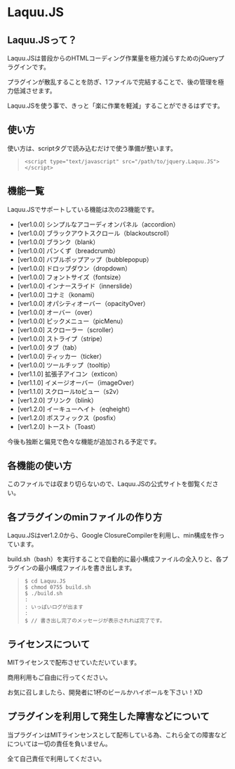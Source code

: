 # Laquu.JS

## Laquu.JSって？

Laquu.JSは普段からのHTMLコーディング作業量を極力減らすためのjQueryプラグインです。

プラグインが散乱することを防ぎ、1ファイルで完結することで、後の管理を極力低減させます。

Laquu.JSを使う事で、きっと「楽に作業を軽減」することができるはずです。

## 使い方

使い方は、scriptタグで読み込むだけで使う準備が整います。

>     <script type="text/javascript" src="/path/to/jquery.Laquu.JS"></script>

## 機能一覧

Laquu.JSでサポートしている機能は次の23機能です。

+ [ver1.0.0] シンプルなアコーディオンパネル（accordion）
+ [ver1.0.0] ブラックアウトスクロール（blackoutscroll）
+ [ver1.0.0] ブランク（blank）
+ [ver1.0.0] パンくず（breadcrumb）
+ [ver1.0.0] バブルポップアップ（bubblepopup）
+ [ver1.0.0] ドロップダウン（dropdown）
+ [ver1.0.0] フォントサイズ（fontsize）
+ [ver1.0.0] インナースライド（innerslide）
+ [ver1.0.0] コナミ（konami）
+ [ver1.0.0] オパシティオーバー（opacityOver）
+ [ver1.0.0] オーバー（over）
+ [ver1.0.0] ピックメニュー（picMenu）
+ [ver1.0.0] スクローラー（scroller）
+ [ver1.0.0] ストライプ（stripe）
+ [ver1.0.0] タブ（tab）
+ [ver1.0.0] ティッカー（ticker）
+ [ver1.0.0] ツールチップ（tooltip）
+ [ver1.1.0] 拡張子アイコン（exticon）
+ [ver1.1.0] イメージオーバー（imageOver）
+ [ver1.1.0] スクロールtoビュー（s2v）
+ [ver1.2.0] ブリンク（blink）
+ [ver1.2.0] イーキューヘイト（eqheight）
+ [ver1.2.0] ポスフィックス（posfix）
+ [ver1.2.0] トースト（Toast）

今後も独断と偏見で色々な機能が追加される予定です。

## 各機能の使い方

このファイルでは収まり切らないので、Laquu.JSの公式サイトを御覧ください。

## 各プラグインのminファイルの作り方

Laquu.JSはver1.2.0から、Google ClosureCompilerを利用し、min構成を作っています。

build.sh（bash）を実行することで自動的に最小構成ファイルの全入りと、各プラグインの最小構成ファイルを書き出します。

>     $ cd Laquu.JS
>     $ chmod 0755 build.sh
>     $ ./build.sh
>     :
>     : いっぱいログが出ます
>     :
>     $ // 書き出し完了のメッセージが表示されれば完了です。

## ライセンスについて

MITライセンスで配布させていただいています。

商用利用もご自由に行ってください。

お気に召しましたら、開発者に1杯のビールかハイボールを下さい！XD

## プラグインを利用して発生した障害などについて

当プラグインはMITラインセンスとして配布している為、これら全ての障害などについては一切の責任を負いません。

全て自己責任で利用してください。